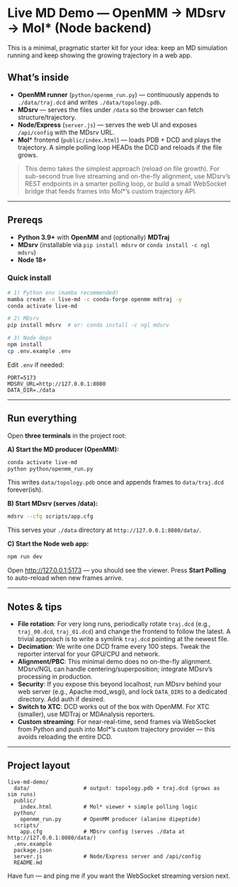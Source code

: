 # Live MD Demo — OpenMM → MDsrv → Mol* (Node backend)

This is a minimal, pragmatic starter kit for your idea: keep an MD simulation running and keep showing the growing trajectory in a web app.

## What’s inside

- **OpenMM runner** (`python/openmm_run.py`) — continuously appends to `./data/traj.dcd` and writes `./data/topology.pdb`.
- **MDsrv** — serves the files under `/data` so the browser can fetch structure/trajectory.
- **Node/Express** (`server.js`) — serves the web UI and exposes `/api/config` with the MDsrv URL.
- **Mol*** frontend (`public/index.html`) — loads PDB + DCD and plays the trajectory. A simple polling loop HEADs the DCD and reloads if the file grows.

> This demo takes the simplest approach (reload on file growth). For sub-second true live streaming and on-the-fly alignment, use MDsrv’s REST endpoints in a smarter polling loop, or build a small WebSocket bridge that feeds frames into Mol*’s custom trajectory API.

---

## Prereqs

- **Python 3.9+** with **OpenMM** and (optionally) **MDTraj**
- **MDsrv** (installable via `pip install mdsrv` or `conda install -c ngl mdsrv`)
- **Node 18+**

### Quick install

```bash
# 1) Python env (mamba recommended)
mamba create -n live-md -c conda-forge openmm mdtraj -y
conda activate live-md

# 2) MDsrv
pip install mdsrv  # or: conda install -c ngl mdsrv

# 3) Node deps
npm install
cp .env.example .env
```

Edit `.env` if needed:
```
PORT=5173
MDSRV_URL=http://127.0.0.1:8080
DATA_DIR=./data
```

---

## Run everything

Open **three terminals** in the project root:

**A) Start the MD producer (OpenMM):**
```bash
conda activate live-md
python python/openmm_run.py
```
This writes `data/topology.pdb` once and appends frames to `data/traj.dcd` forever(ish).

**B) Start MDsrv (serves /data):**
```bash
mdsrv --cfg scripts/app.cfg
```
This serves your `./data` directory at `http://127.0.0.1:8080/data/`.

**C) Start the Node web app:**
```bash
npm run dev
```
Open http://127.0.0.1:5173 — you should see the viewer. Press **Start Polling** to auto-reload when new frames arrive.

---

## Notes & tips

- **File rotation**: For very long runs, periodically rotate `traj.dcd` (e.g., `traj_00.dcd`, `traj_01.dcd`) and change the frontend to follow the latest. A trivial approach is to write a symlink `traj.dcd` pointing at the newest file.
- **Decimation**: We write one DCD frame every 100 steps. Tweak the reporter interval for your GPU/CPU and network.
- **Alignment/PBC**: This minimal demo does no on-the-fly alignment. MDsrv/NGL can handle centering/superposition; integrate MDsrv’s processing in production.
- **Security**: If you expose this beyond localhost, run MDsrv behind your web server (e.g., Apache mod_wsgi), and lock `DATA_DIRS` to a dedicated directory. Add auth if desired.
- **Switch to XTC**: DCD works out of the box with OpenMM. For XTC (smaller), use MDTraj or MDAnalysis reporters.
- **Custom streaming**: For near-real-time, send frames via WebSocket from Python and push into Mol*’s custom trajectory provider — this avoids reloading the entire DCD.

---

## Project layout

```
live-md-demo/
  data/                 # output: topology.pdb + traj.dcd (grows as sim runs)
  public/
    index.html          # Mol* viewer + simple polling logic
  python/
    openmm_run.py       # OpenMM producer (alanine dipeptide)
  scripts/
    app.cfg             # MDsrv config (serves ./data at http://127.0.0.1:8080/data/)
  .env.example
  package.json
  server.js             # Node/Express server and /api/config
  README.md
```

Have fun — and ping me if you want the WebSocket streaming version next.